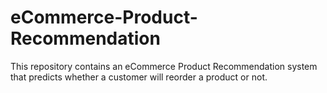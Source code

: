 # eCommerce-Product-Recommendation
This repository contains an eCommerce Product Recommendation system that predicts whether a customer will reorder a product or not.
